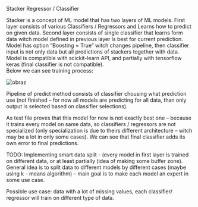 Stacker Regressor / Classifier

Stacker is a concept of ML model that has two layers of ML models. First layer consists of various Classifiers / Regressors and Learns how to predict on given data. Second layer consists of single classifier that learns form data witch model defined in previous layer ls best for current prediction. Model has option “Boosting = True” witch changes pipeline, then classifier input is not only  data but all predictions of stackers together with data. Model is compatible with scickit-learn API, and partially with tensorflow keras (final classifier is not compatible).  
Below we can see training process:


![obraz](https://user-images.githubusercontent.com/101389064/173014204-1be6614e-e70a-4823-9474-9aefc46533bc.png)


Pipeline of predict method consists of classifier chousing what prediction use (not finished – for now all models are predicting for all data, than only output is selected based on classifier selections).

As test file proves that this model for now is not exactly best one – because it trains every model on same data, so classifiers / regressors are not specialized (only specialization is due to theirs different architecture – witch may be a lot in only some cases).  We can see that final classifier adds its own error to final predictions. 

TODO: Implementing smart data split - (every model in first layer is trained on different data, or at least partially (idea of making some buffer zone).  General idea is to split data to different models by different cases (maybe using k - means algorithm) – main goal is to make each model an expert in some use case.  

Possible use case: data with a lot of missing values, each classifier/ regressor will train on different type of data. 
